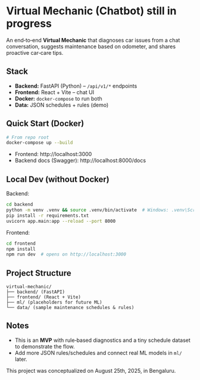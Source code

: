 
# Virtual Mechanic (Chatbot)  still in progress 

An end‑to‑end **Virtual Mechanic** that diagnoses car issues from a chat conversation, suggests maintenance based on odometer, and shares proactive car‑care tips.

## Stack
- **Backend:** FastAPI (Python) – `/api/v1/*` endpoints
- **Frontend:** React + Vite – chat UI
- **Docker:** `docker-compose` to run both
- **Data:** JSON schedules + rules (demo)

## Quick Start (Docker)
```bash
# From repo root
docker-compose up --build
```
- Frontend: http://localhost:3000
- Backend docs (Swagger): http://localhost:8000/docs

## Local Dev (without Docker)
Backend:
```bash
cd backend
python -m venv .venv && source .venv/bin/activate  # Windows: .venv\Scripts\activate
pip install -r requirements.txt
uvicorn app.main:app --reload --port 8000
```
Frontend:
```bash
cd frontend
npm install
npm run dev  # opens on http://localhost:3000
```

## Project Structure
```
virtual-mechanic/
├── backend/ (FastAPI)
├── frontend/ (React + Vite)
├── ml/ (placeholders for future ML)
└── data/ (sample maintenance schedules & rules)
```

## Notes
- This is an **MVP** with rule‑based diagnostics and a tiny schedule dataset to demonstrate the flow.
- Add more JSON rules/schedules and connect real ML models in `ml/` later.


This project was conceptualized on August 25th, 2025, in Bengaluru.  

